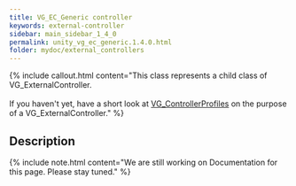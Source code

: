 ```yaml
---
title: VG_EC_Generic controller
keywords: external-controller
sidebar: main_sidebar_1_4_0
permalink: unity_vg_ec_generic.1.4.0.html
folder: mydoc/external_controllers
---
```


{% include callout.html content="This class represents a child class of VG_ExternalController.<br><br> If you haven't yet, have a short look at [VG_ControllerProfiles](unity_component_vgcontrollerprofile.1.4.0.html) on the purpose of a VG_ExternalController." %}

## Description 

{% include note.html content="We are still working on Documentation for this page. Please stay tuned." %}